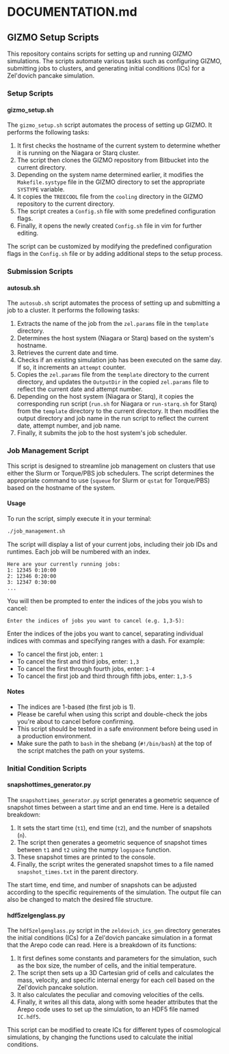 # DOCUMENTATION.md

## GIZMO Setup Scripts

This repository contains scripts for setting up and running GIZMO simulations. The scripts automate various tasks such as configuring GIZMO, submitting jobs to clusters, and generating initial conditions (ICs) for a Zel'dovich pancake simulation.

### Setup Scripts

#### gizmo_setup.sh

The `gizmo_setup.sh` script automates the process of setting up GIZMO. It performs the following tasks:

1. It first checks the hostname of the current system to determine whether it is running on the Niagara or Starq cluster.
2. The script then clones the GIZMO repository from Bitbucket into the current directory.
3. Depending on the system name determined earlier, it modifies the `Makefile.systype` file in the GIZMO directory to set the appropriate `SYSTYPE` variable.
4. It copies the `TREECOOL` file from the `cooling` directory in the GIZMO repository to the current directory.
5. The script creates a `Config.sh` file with some predefined configuration flags.
6. Finally, it opens the newly created `Config.sh` file in vim for further editing.

The script can be customized by modifying the predefined configuration flags in the `Config.sh` file or by adding additional steps to the setup process.

### Submission Scripts

#### autosub.sh

The `autosub.sh` script automates the process of setting up and submitting a job to a cluster. It performs the following tasks:

1. Extracts the name of the job from the `zel.params` file in the `template` directory.
2. Determines the host system (Niagara or Starq) based on the system's hostname.
3. Retrieves the current date and time.
4. Checks if an existing simulation job has been executed on the same day. If so, it increments an `attempt` counter.
5. Copies the `zel.params` file from the `template` directory to the current directory, and updates the `OutputDir` in the copied `zel.params` file to reflect the current date and attempt number.
6. Depending on the host system (Niagara or Starq), it copies the corresponding run script (`run.sh` for Niagara or `run-starq.sh` for Starq) from the `template` directory to the current directory. It then modifies the output directory and job name in the run script to reflect the current date, attempt number, and job name.
7. Finally, it submits the job to the host system's job scheduler.

### Job Management Script

This script is designed to streamline job management on clusters that use either the Slurm or Torque/PBS job schedulers. The script determines the appropriate command to use (`squeue` for Slurm or `qstat` for Torque/PBS) based on the hostname of the system. 

#### Usage

To run the script, simply execute it in your terminal:

```bash
./job_management.sh
```

The script will display a list of your current jobs, including their job IDs and runtimes. Each job will be numbered with an index. 

```
Here are your currently running jobs:
1: 12345 0:10:00
2: 12346 0:20:00
3: 12347 0:30:00
...
```

You will then be prompted to enter the indices of the jobs you wish to cancel:

```
Enter the indices of jobs you want to cancel (e.g. 1,3-5):
```

Enter the indices of the jobs you want to cancel, separating individual indices with commas and specifying ranges with a dash. For example:

* To cancel the first job, enter: `1`
* To cancel the first and third jobs, enter: `1,3`
* To cancel the first through fourth jobs, enter: `1-4`
* To cancel the first job and third through fifth jobs, enter: `1,3-5`

#### Notes

* The indices are 1-based (the first job is 1). 
* Please be careful when using this script and double-check the jobs you're about to cancel before confirming. 
* This script should be tested in a safe environment before being used in a production environment. 
* Make sure the path to `bash` in the shebang (`#!/bin/bash`) at the top of the script matches the path on your systems.

### Initial Condition Scripts

#### snapshottimes_generator.py

The `snapshottimes_generator.py` script generates a geometric sequence of snapshot times between a start time and an end time. Here is a detailed breakdown:

1. It sets the start time (`t1`), end time (`t2`), and the number of snapshots (`n`).
2. The script then generates a geometric sequence of snapshot times between `t1` and `t2` using the numpy `logspace` function.
3. These snapshot times are printed to the console.
4. Finally, the script writes the generated snapshot times to a file named `snapshot_times.txt` in the parent directory.

The start time, end time, and number of snapshots can be adjusted according to the specific requirements of the simulation. The output file can also be changed to match the desired file structure.

#### hdf5zelgenglass.py

The `hdf5zelgenglass.py` script in the `zeldovich_ics_gen` directory generates the initial conditions (ICs) for a Zel'dovich pancake simulation in a format that the Arepo code can read. Here is a breakdown of its functions:

1. It first defines some constants and parameters for the simulation, such as the box size, the number of cells, and the initial temperature.
2. The script then sets up a 3D Cartesian grid of cells and calculates the mass, velocity, and specific internal energy for each cell based on the Zel'dovich pancake solution.
3. It also calculates the peculiar and comoving velocities of the cells.
4. Finally, it writes all this data, along with some header attributes that the Arepo code uses to set up the simulation, to an HDF5 file named `IC.hdf5`.

This script can be modified to create ICs for different types of cosmological simulations, by changing the functions used to calculate the initial conditions.

